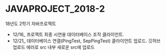 # JAVAPROJECT_2018-2
18년도 2학기 자바프로젝트

  - 12/16_ 프로젝트 최종 시연용 데이터베이스 조작 클라이언트.
  - 12/21_ 데이터베이스 연결(PingTest, SepPingTest) 클라이언트 업로드. 깃허브 업로드 에러로 src 내부 새로운 src에 업로드
